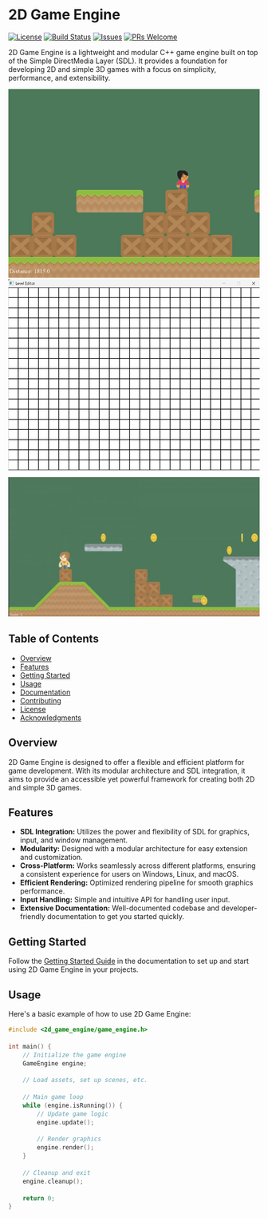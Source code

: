 # 2D Game Engine

[![License](https://img.shields.io/badge/license-MIT-blue.svg)](LICENSE)
[![Build Status](https://travis-ci.org/yourusername/2d-game-engine.svg?branch=master)](https://travis-ci.org/yourusername/2d-game-engine)
[![Issues](https://img.shields.io/github/issues/yourusername/2d-game-engine.svg)](https://github.com/yourusername/2d-game-engine/issues)
[![PRs Welcome](https://img.shields.io/badge/PRs-welcome-brightgreen.svg)](CONTRIBUTING.md)

2D Game Engine is a lightweight and modular C++ game engine built on top of the Simple DirectMedia Layer (SDL). It provides a foundation for developing 2D and simple 3D games with a focus on simplicity, performance, and extensibility.

![alt text](https://github.com/aryanraj13/Game-Engine/blob/main/game1.png?raw=true)
![alt text](https://github.com/aryanraj13/Game-Engine/blob/main/leveleditor.png?raw=true)
![alt text](https://github.com/aryanraj13/Game-Engine/blob/main/game2.png?raw=true)

## Table of Contents

- [Overview](#overview)
- [Features](#features)
- [Getting Started](#getting-started)
- [Usage](#usage)
- [Documentation](#documentation)
- [Contributing](#contributing)
- [License](#license)
- [Acknowledgments](#acknowledgments)

## Overview

2D Game Engine is designed to offer a flexible and efficient platform for game development. With its modular architecture and SDL integration, it aims to provide an accessible yet powerful framework for creating both 2D and simple 3D games.

## Features

- **SDL Integration:** Utilizes the power and flexibility of SDL for graphics, input, and window management.
- **Modularity:** Designed with a modular architecture for easy extension and customization.
- **Cross-Platform:** Works seamlessly across different platforms, ensuring a consistent experience for users on Windows, Linux, and macOS.
- **Efficient Rendering:** Optimized rendering pipeline for smooth graphics performance.
- **Input Handling:** Simple and intuitive API for handling user input.
- **Extensive Documentation:** Well-documented codebase and developer-friendly documentation to get you started quickly.

## Getting Started

Follow the [Getting Started Guide](docs/getting-started.md) in the documentation to set up and start using 2D Game Engine in your projects.

## Usage

Here's a basic example of how to use 2D Game Engine:

```cpp
#include <2d_game_engine/game_engine.h>

int main() {
    // Initialize the game engine
    GameEngine engine;

    // Load assets, set up scenes, etc.

    // Main game loop
    while (engine.isRunning()) {
        // Update game logic
        engine.update();

        // Render graphics
        engine.render();
    }

    // Cleanup and exit
    engine.cleanup();

    return 0;
}
